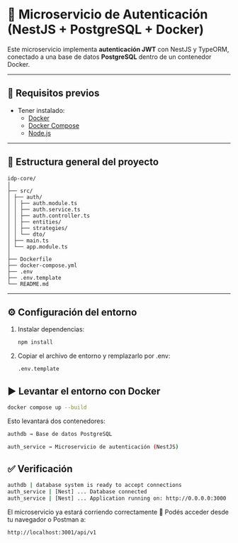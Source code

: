 # 🐳 Microservicio de Autenticación (NestJS + PostgreSQL + Docker)

Este microservicio implementa **autenticación JWT** con NestJS y TypeORM, conectado a una base de datos **PostgreSQL** dentro de un contenedor Docker.

---

## 🚀 Requisitos previos

- Tener instalado:
  - [Docker](https://www.docker.com/)
  - [Docker Compose](https://docs.docker.com/compose/)
  - [Node.js](https://nodejs.org/) 

---

## 📁 Estructura general del proyecto

```
idp-core/
│
├── src/ 
│ ├── auth/
│ │ ├── auth.module.ts
│ │ ├── auth.service.ts
│ │ ├── auth.controller.ts
│ │ ├── entities/
│ │ ├── strategies/
│ │ └── dto/
│ ├── main.ts
│ └── app.module.ts
│
├── Dockerfile
├── docker-compose.yml
├── .env
├── .env.template
└── README.md
```

---

## ⚙️ Configuración del entorno

1. Instalar dependencias:
   ```bash
   npm install
   ```
2. Copiar el archivo de entorno y remplazarlo por .env:
   ```bash
   .env.template
   ```

## ▶️ Levantar el entorno con Docker

```bash
docker compose up --build
```

Esto levantará dos contenedores:

```bash
authdb → Base de datos PostgreSQL

auth_service → Microservicio de autenticación (NestJS)
```

## ✅ Verificación

```bash
authdb | database system is ready to accept connections
auth_service | [Nest] ... Database connected
auth_service | [Nest] ... Application running on: http://0.0.0.0:3000
```

El microservicio ya estará corriendo correctamente 🎉
Podés acceder desde tu navegador o Postman a:

```bash
http://localhost:3001/api/v1
```
